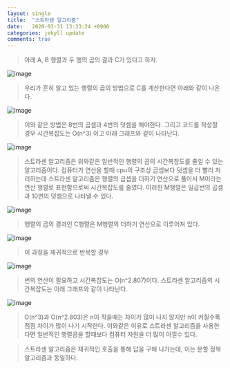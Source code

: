 ```yaml
---
layout: single
title:  "스트라센 알고리즘"
date:   2020-03-31 13:33:24 +0900
categories: jekyll update
comments: true
---
```


> 아래 A, B 행렬과 두 행의 곱의 결과 C가 있다고 하자.


   ![image](https://user-images.githubusercontent.com/62733796/79037253-36da1300-7c0a-11ea-8f2a-13995ba4e9f4.png)


> 우리가 흔히 알고 있는 행렬의 곱의 방법으로 C를 계산한다면 아래와 같이 나온다.

   ![image](https://user-images.githubusercontent.com/62733796/79037308-caabdf00-7c0a-11ea-8bc4-e24750534bda.png)

> 이와 같은 방법은 8번의 곱셈과 4번의 덧셈을 해야한다. 그리고 코드를 작성할 경우 시간복잡도는 O(n^3)
  이고 아래 그래프와 같이 나타난다.



   ![image](https://user-images.githubusercontent.com/62733796/79037944-68ee7380-7c10-11ea-9404-63e5edb5b730.png)


> 스트라센 알고리즘은 위와같은 일반적인 행렬의 곱의 시간복잡도를 줄일 수 있는 알고리즘이다.
컴퓨터가 연산을 할때 cpu의 구조상 곱셈보다 덧셈을 더 빨리 처리하는데 스트라센 알고리즘은 행렬의 곱셉을 더하기 연산으로 풀어서 M이라는 연산 행렬로 표현함으로써 시간복잡도를 줄였다. 이러한 M행렬은 일곱번의 곱셈과 10번의 덧셈으로 나타낼 수 있다.

   ![image](https://user-images.githubusercontent.com/62733796/78957241-cd7dd580-7b1f-11ea-81ab-80f5f9a11dab.png)

> 행렬의 곱의 결과인 C행렬은 M행렬의 더하기 연산으로 이루어져 있다.

   ![image](https://user-images.githubusercontent.com/62733796/78957293-f0a88500-7b1f-11ea-82f6-808e0a304a03.png)

> 이 과정을 재귀적으로 반복할 경우 

   ![image](https://user-images.githubusercontent.com/62733796/78957306-f8682980-7b1f-11ea-8e37-ec7294dde91c.png)

> 번의 연산이 필요하고 시간복잡도는 O(n^2.807)이다. 스트라센 알고리즘의 시간복잡도는 아래 그래프와 같이 나타난다.

   ![image](https://user-images.githubusercontent.com/62733796/79037975-9f2bf300-7c10-11ea-92d6-1bb8ac2072f4.png)

>O(n^3)과 O(n^2.803)은 n이 작을때는 차이가 많이 나지 않지만 n이 커질수록 점점 차이가 많이 나기 시작한다. 이와같은 이유로 스트라센 알고리즘을 사용한다면 일반적인 행렬곱을 할때보다 컴퓨터 자원을 더 많이 아낄수 있다.

> 스트라센 알고리즘은 재귀적인 호출을 통해 답을 구해 나가는데, 이는 분할 정복 알고리즘과 동일하다.
